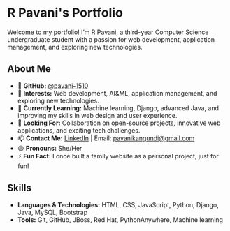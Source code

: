 # R Pavani's Portfolio

Welcome to my portfolio! I’m R Pavani, a third-year Computer Science undergraduate student with a passion for web development, application management, and exploring new technologies. 

## About Me

- 👋 **GitHub:** [@pavani-1510](https://github.com/pavani-1510)
- 👀 **Interests:** Web development, AI&ML, application management, and exploring new technologies.
- 🌱 **Currently Learning:** Machine learning, Django, advanced Java, and improving my skills in web design and user experience.
- 💞️ **Looking For:** Collaboration on open-source projects, innovative web applications, and exciting tech challenges.
- 📫 **Contact Me:** [LinkedIn](https://www.linkedin.com/in/r-pavani-kangundi/) | Email: pavanikangundi@gmail.com
- 😄 **Pronouns:** She/Her
- ⚡ **Fun Fact:** I once built a family website as a personal project, just for fun!


## Skills

- **Languages & Technologies:** HTML, CSS, JavaScript, Python, Django, Java, MySQL, Bootstrap
- **Tools:** Git, GitHub, JBoss, Red Hat, PythonAnywhere, Machine learning

